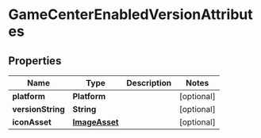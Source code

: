 

# GameCenterEnabledVersionAttributes


## Properties

| Name | Type | Description | Notes |
|------------ | ------------- | ------------- | -------------|
|**platform** | **Platform** |  |  [optional] |
|**versionString** | **String** |  |  [optional] |
|**iconAsset** | [**ImageAsset**](ImageAsset.md) |  |  [optional] |



